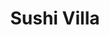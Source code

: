 ---
layout: place
title: "Sushi Villa"
permalink: /california/oakland/sushi-villa.html
stateAbbr: CA
stateName: California
cityName: Oakland
seo:
  name: "Sushi Villa"
  type: Restaurant
  links: https://www.sushivillaca.com/
description: "Looking for sushi in Oakland, California? Check out Sushi Villa for a delightful Japanese dining experience. Enjoy a variety of sushi and other dishes in a w..."
place_id: ChIJYfGyDrOAj4ART1yz1GPLYss
photos:
  - name: >-
      places/ChIJYfGyDrOAj4ART1yz1GPLYss/photos/AeeoHcKxsDXeWX_YX40axvYZFzNO_Yi-9BD1LnUcqAocpJuIIFEe4yXdvbNbFCHLeYvVWIbpxj5gko75Mi-HlZc1fPu0cVGGfvhVUWH0P6mGNqWX7JT6kJt-OZ_PZXp5-FK2bpyopOxBKXMorTRZHCm052vBZg2uHgwsHg78dzhC6H15SQU0D2Do2WpjqCsJWuXWc2ZUyqLWYO9CBQM2I5zx2CCemQyCW0Dx8G6alZn5z1EdFlcIFJfrq4jmuQqFCdmJxFY9u9vuDIoU0gIGvyE2FpbC4eS3VKXDnaYIzHY5kXktcmUHrz5fA3I0xl5vhT3wK8JBeqQdV84nHrr2vTsKTFB2zOUCU_NrM6p-kttCEW5sZrbL7ymtkbRyKjIQ_auFwSjd44FEKtHQ6La6e5GqkOqJTziBayO4ITx0XTqIiBB-VovS
    widthPx: 4032
    heightPx: 3024
    authorAttributions:
      - displayName: Azella Perryman
        uri: https://maps.google.com/maps/contrib/112551168343768302913
        photoUri: >-
          https://lh3.googleusercontent.com/a-/ALV-UjU25IyI2gXZqtIx-KwSGBU7oi1-g12rMZZXgfQxBA9vZrcjf2D3Xw=s100-p-k-no-mo
    flagContentUri: >-
      https://www.google.com/local/imagery/report/?cb_client=maps_api_places.places_api&image_key=!1e10!2sCIHM0ogKEICAgIDs8tL9jAE&hl=en-US
    googleMapsUri: >-
      https://www.google.com/maps/place//data=!3m4!1e2!3m2!1sCIHM0ogKEICAgIDs8tL9jAE!2e10!4m2!3m1!1s0x808f80b30eb2f161:0xcb62cb63d4b35c4f
  - name: >-
      places/ChIJYfGyDrOAj4ART1yz1GPLYss/photos/AeeoHcKN9fz0dgyiCX0y8eLJhh2d_owIF6X3NY2gVaS3ViAILGCZPQlwyAKDFTnTBv3rYWoi5nhkAWonGj-Yio8gdAqqOpZfv48m8qWraj3Vy86NWdDsQQX4fcOsmPa3FzTJX9MTdPrCsSf-i5XW4AsfuSoHviT2HFoQvsA-7urhOxuYVa26f7lrCKZpkjA1YcKcznJnXb2l3pPRLvuQpqOSXXkgE6LrzIzEscKixbiD3qRH39QvHLZMGU1E5KcW0wrAi1PeNWvStYBh2jIBYu2sHvsszWYUlj1cD4VvggCnGn4OknwGdmDjpe4ZN4LIdTAypXnaO6rYfk0lmUHP5DvaSUwWq8iPZ0RxmKlyR71oLY4NjYIetcAGBH8cKyIOMXA3DLswZ-coC7QdmtLwawZGeaZHOHfYGbn23g6C4O7z-Nr4ung
    widthPx: 4032
    heightPx: 3024
    authorAttributions:
      - displayName: Markus A. Wolf
        uri: https://maps.google.com/maps/contrib/115894532982725369148
        photoUri: >-
          https://lh3.googleusercontent.com/a-/ALV-UjWub1u2uRS_ZiYwfS1QLdQBhRHV4ZCXfR_AkraeLU_G9IgqEGSEJA=s100-p-k-no-mo
    flagContentUri: >-
      https://www.google.com/local/imagery/report/?cb_client=maps_api_places.places_api&image_key=!1e10!2sCIHM0ogKEICAgID449_HwwE&hl=en-US
    googleMapsUri: >-
      https://www.google.com/maps/place//data=!3m4!1e2!3m2!1sCIHM0ogKEICAgID449_HwwE!2e10!4m2!3m1!1s0x808f80b30eb2f161:0xcb62cb63d4b35c4f
  - name: >-
      places/ChIJYfGyDrOAj4ART1yz1GPLYss/photos/AeeoHcLmNDg0j_9N5no5bVSxKa-VxUR8m-5Bo2oJ98FgRmMgYU58Qm6VOF851H4uhUGsVY1uWwtKxxFZ6Z2OyWJSrr5oyoL8TngDT8EYDhbHTx4jWy7fI5CecpGQew58BOGQo3JA3oKiS1MuyM41AKu1AoOwvAP8sIn2MQViBZlOnFCuop5nNw3RgV7K8A39cNRMUy2mY4k2wJJcFSs87CntnLSg6yKXBtbG8iSs2ZnnMakDjm0aQ7IpISw-aXpqF2GMWBsKuENqq1Y6BD8Y7X6mYrz6LNAi2jp0Pa5okkgF7F-HAiAMENxhMFwCTQehJEeHRipBqbiPcF6V70noyOxmVDyL1lAsa-XjFxFeLp6TDdZo5UOkYColiSQG1Vq8AQlyx3he8wMcaYYTlEc3kbN6Z-qEjwUwETjP-dpOA3myXvMLLwN7
    widthPx: 3024
    heightPx: 4032
    authorAttributions:
      - displayName: Cris
        uri: https://maps.google.com/maps/contrib/112826913276268999310
        photoUri: >-
          https://lh3.googleusercontent.com/a-/ALV-UjUi0xgYZcBMAJEp3opIDSyF7lMw0Rd0oAGQ-UBQq0XqjQ6HmkA=s100-p-k-no-mo
    flagContentUri: >-
      https://www.google.com/local/imagery/report/?cb_client=maps_api_places.places_api&image_key=!1e10!2sCIHM0ogKEICAgIDD7O-w7AE&hl=en-US
    googleMapsUri: >-
      https://www.google.com/maps/place//data=!3m4!1e2!3m2!1sCIHM0ogKEICAgIDD7O-w7AE!2e10!4m2!3m1!1s0x808f80b30eb2f161:0xcb62cb63d4b35c4f
  - name: >-
      places/ChIJYfGyDrOAj4ART1yz1GPLYss/photos/AeeoHcIVlBgPeS5xAgRu1K-Hoh4IxQ78NpCxoNDuKwbiHUQNxT99I0H8aZRUezbQhu8hv8Ko3ItGUo8hXLJDDxe4HxJYQX5yBnLcQCh1npWwvTyyDcMdD_rFXBkFmrmK9cq1LqefFwfvmnrDpdjXXi-Y_fcDYcroCyChgNOUaEHldLd9hvdDCCnVfOfwY9-jktW7aIydou7R7qAAlgX0QS7Winba56gwYh6WobzwSxpis-Xc-5LKnfmFJlMWKEBCIELTasKFYYrK4_zSK1bC0re70VIhudmPNK3H8yz62t2e6HyY20K0D54vF-1IwS1q9AUjj6vqmJkxR9__Tq6vzxEwcB3IvvrGpkM70Zp3veLqjzVMGmGkpghvQ46FMMoQOhTduTgtp2QAQzteWSUzGMx2a96OhRR2QjW9UdM3Wx_lhWHsjSvn
    widthPx: 3024
    heightPx: 4032
    authorAttributions:
      - displayName: Vanessa C
        uri: https://maps.google.com/maps/contrib/103874297028297772205
        photoUri: >-
          https://lh3.googleusercontent.com/a-/ALV-UjVe0uDJxG3OvaIfUjiX7fpZfwMFZs_TCCFShmYieHSKpuWMTeh8ZQ=s100-p-k-no-mo
    flagContentUri: >-
      https://www.google.com/local/imagery/report/?cb_client=maps_api_places.places_api&image_key=!1e10!2sCIHM0ogKEICAgIDKn7Tk5gE&hl=en-US
    googleMapsUri: >-
      https://www.google.com/maps/place//data=!3m4!1e2!3m2!1sCIHM0ogKEICAgIDKn7Tk5gE!2e10!4m2!3m1!1s0x808f80b30eb2f161:0xcb62cb63d4b35c4f
  - name: >-
      places/ChIJYfGyDrOAj4ART1yz1GPLYss/photos/AeeoHcIv8WZHBM4lru-ryZamOyl4lIBdLwsAr15XnDF0r3icaSM4D2Vd4MdEAACQsx4ADPW7fZsmke-gmUAMGyX29A-FSzKQZJvC3II0hAF4uFrpvc99-_XOhFiNuZlloM-381d2J9CeBVbyHnKlJx-nv9As-_0mKs0UplbqvEMik1R4b1VWn_hKB9fDep5TKjQDRYeERBG1mkl4qOmxxQBRf9X9R_j4H1bTbU9AcW3os14FeJ6Zyf6B_ZQ4ynByjwV02D4EfdMMRGPvlpUsb6q4EX_6T9U9UcJLe0D0bJsuC0fyWe99X-yRNtOCmUIgHfur0YjL_b1rtXwWKEsjoJJ69wpwvhWEcM1-J5jL0lWJkhtZiEg04dM9XwE4vMWcw5hL2oIXrU-YapFjF8RaBB66Wu8lQcuHARyhSFnPwTwrmY3QcPiV
    widthPx: 4032
    heightPx: 3024
    authorAttributions:
      - displayName: Raymond Chen
        uri: https://maps.google.com/maps/contrib/107873167178421352447
        photoUri: >-
          https://lh3.googleusercontent.com/a-/ALV-UjURhb2AwMJ8uk_rN7sInxHig-TkWnzDL5VzlZCKXaRiNWC2NH4=s100-p-k-no-mo
    flagContentUri: >-
      https://www.google.com/local/imagery/report/?cb_client=maps_api_places.places_api&image_key=!1e10!2sCIHM0ogKEICAgICihpanwAE&hl=en-US
    googleMapsUri: >-
      https://www.google.com/maps/place//data=!3m4!1e2!3m2!1sCIHM0ogKEICAgICihpanwAE!2e10!4m2!3m1!1s0x808f80b30eb2f161:0xcb62cb63d4b35c4f
  - name: >-
      places/ChIJYfGyDrOAj4ART1yz1GPLYss/photos/AeeoHcLQj588jGBdilKXEKtDLVjf5d4skoI0p51RufFN0zhISD4tlFLJGBF7dYBFrWpCUoLCWQ-_pJkkKyI_Ug52EIBzQpVajGXoA5Ryvs8SVQ6EOlOsv-JLQ8HpJ___WlDsyl9KM05XcJ_0MBNXth4oaNxf62M3SamRtYQ21Rz1EGCPqpFC3K0k6q0H3rNc51YRNyKkOxuSAjutCEiRbKVCMhuAiTuzN5ytoonzRX2rWozR7s-bGLx1sfs0DiYn5ZZYNceO9sFD8hjfruJkElkNVQHKZjh6e7oYxcMnhDjtOdsvFPHrYfsIMGRneETnxcFWnucG_28q4jBJcZ8JEKbWKLF3gp6-u-ABN1B7bDyGPBeUoZH3Dkx8GpfAp6ROTyW9lPPdNU8-NZpKcsJ3kS4zMDarVc7R4cU5LI2Bt_gR6hMXAlLj
    widthPx: 2432
    heightPx: 4320
    authorAttributions:
      - displayName: Max Hietpas
        uri: https://maps.google.com/maps/contrib/102616400319785734019
        photoUri: >-
          https://lh3.googleusercontent.com/a-/ALV-UjUuBbk3IETTxer0CgvIC1GUJOBrWV3JTzxMKiy72CYs0Mzz8ow30g=s100-p-k-no-mo
    flagContentUri: >-
      https://www.google.com/local/imagery/report/?cb_client=maps_api_places.places_api&image_key=!1e10!2sCIHM0ogKEICAgIDE5tfLzAE&hl=en-US
    googleMapsUri: >-
      https://www.google.com/maps/place//data=!3m4!1e2!3m2!1sCIHM0ogKEICAgIDE5tfLzAE!2e10!4m2!3m1!1s0x808f80b30eb2f161:0xcb62cb63d4b35c4f
  - name: >-
      places/ChIJYfGyDrOAj4ART1yz1GPLYss/photos/AeeoHcKkEMf6tTlFQxEo31HspNUYc_cBv62wqGt0_3RpT2t-QK6QalI4My1Hw_N-TjGNdgwsPeXPR-3l3HrtB-uFxiww6Px2QSmlhuBiPrxkPc5T_AxmYFRDq0pQw0F6tGV4DNd9WryPMjPc8-Chlwy7EuP0Q5yeJJe3jWxkkCGEBw2P5emEZ86yNElX3yYI1yfV3aQiMTLJI0QM4KNIOYplnn2GAYFCOsXaUJQ23dI227rbXkcOA_s17EWh2bfhkK0-9BiJeMti3tOnPD98j2KpzLFshtaOLltLTF47KfmYEyKUsi3tZTKX-46Iovl4Asb1W51EmG91L4YIJL3IKDFNRlg5GzzS5_h9t_wRgxN8pvh7OSFl9xYYC-pbmII5IoQGdcWOf92N69VJIcDqARNctZgwVT8vYHOgANQDRu74aUaIhg
    widthPx: 1960
    heightPx: 3618
    authorAttributions:
      - displayName: A P
        uri: https://maps.google.com/maps/contrib/101483787373649959215
        photoUri: >-
          https://lh3.googleusercontent.com/a-/ALV-UjUHJUsVeABGSTAzQp2SKco-4ahipfyau_fOTGX24ZazvzdFnhtf6w=s100-p-k-no-mo
    flagContentUri: >-
      https://www.google.com/local/imagery/report/?cb_client=maps_api_places.places_api&image_key=!1e10!2sCIHM0ogKEICAgIDEkYKQUw&hl=en-US
    googleMapsUri: >-
      https://www.google.com/maps/place//data=!3m4!1e2!3m2!1sCIHM0ogKEICAgIDEkYKQUw!2e10!4m2!3m1!1s0x808f80b30eb2f161:0xcb62cb63d4b35c4f
  - name: >-
      places/ChIJYfGyDrOAj4ART1yz1GPLYss/photos/AeeoHcJgUss3oaeBAG7el4z4FislIFaRVfULduxVJ1ioYVHZHDArlSoGiK1NfHPu-2OVhOxgKKSnTJ2F3J_ooCiGxZzNqXJYFbtqOhLF2KtpNo1T8AUbvf9xAe8SEORgcfTjzUncOCHPWn0PXTpBtNQbDLWE70vlYKo8WhKJ6MjuYsYhS5HLIYtthm1Q-ndAefQl2FMbhoivTFJDGpSJP1ggFeAoyuCG00WIUScP5-IAjaI_ITaTMR_0V4JpeF4uAt3ls-FOJlxSFYsrmNrReQgr2O8OlLBeYlwrE9bmiR-aC2rgGMfja-DaWVH8nV0rlds94nAw80ZqCd2CVuap1VHqgGQlcbKwAF4T0SJShlMz6CXrbO9uo1mn8A6EAkbvg2DpHXEM4IuXalju6EXeQb9bQw14NrW_JAgrkCWlD2DNAwbnRA
    widthPx: 4032
    heightPx: 1960
    authorAttributions:
      - displayName: A P
        uri: https://maps.google.com/maps/contrib/101483787373649959215
        photoUri: >-
          https://lh3.googleusercontent.com/a-/ALV-UjUHJUsVeABGSTAzQp2SKco-4ahipfyau_fOTGX24ZazvzdFnhtf6w=s100-p-k-no-mo
    flagContentUri: >-
      https://www.google.com/local/imagery/report/?cb_client=maps_api_places.places_api&image_key=!1e10!2sCIHM0ogKEICAgIDEkYKQeQ&hl=en-US
    googleMapsUri: >-
      https://www.google.com/maps/place//data=!3m4!1e2!3m2!1sCIHM0ogKEICAgIDEkYKQeQ!2e10!4m2!3m1!1s0x808f80b30eb2f161:0xcb62cb63d4b35c4f
  - name: >-
      places/ChIJYfGyDrOAj4ART1yz1GPLYss/photos/AeeoHcKcE8ils3HReapKW-XYP-jEa7ApjIi9G0RapWxrhom5B7kpf5BiqIhNA0UbyqfqC-sKhhdHfVzq6skin-l9fmYcSpPi9VVQSU5WPP_IR25Mnk9Wz-vruy-tV3p417qD4wHunSsZwic9ZkTvwfhNW2-fwSie5uro5t8Khd9Yi0YAzUwQGl7mf9njFhAHxhHZBzGBWRkhkffJSBTdlmF0fsrPgSlgUbuasemveRUYHiux4qNMNMkk2q6wE3Knf4XR8s_Qj6kbcamI6goU_QnsJJ7RUTekcXLbi1d4CUaDNbyWuawSwLdZDtfAZDDCmqtF-a3Ov3gZm8BoazHtTNSa5CepYdAQBy6kgDyDP9YnyjITe9P0abVStitxnouDm0w7bHfcpBq4DVoYyi-yJ4KM9Yn4PY5Nw7HT0Ml8IX-J1HytCde9
    widthPx: 3024
    heightPx: 4032
    authorAttributions:
      - displayName: Raymond Chen
        uri: https://maps.google.com/maps/contrib/107873167178421352447
        photoUri: >-
          https://lh3.googleusercontent.com/a-/ALV-UjURhb2AwMJ8uk_rN7sInxHig-TkWnzDL5VzlZCKXaRiNWC2NH4=s100-p-k-no-mo
    flagContentUri: >-
      https://www.google.com/local/imagery/report/?cb_client=maps_api_places.places_api&image_key=!1e10!2sCIHM0ogKEICAgICihpanzQE&hl=en-US
    googleMapsUri: >-
      https://www.google.com/maps/place//data=!3m4!1e2!3m2!1sCIHM0ogKEICAgICihpanzQE!2e10!4m2!3m1!1s0x808f80b30eb2f161:0xcb62cb63d4b35c4f
  - name: >-
      places/ChIJYfGyDrOAj4ART1yz1GPLYss/photos/AeeoHcIEgzlTJ5cPodAntv9a-BGsHRWkzJJWm5eMXbST98IJoCNYqLdyxoQzIEa2VzPuPqO3fHRluPceBLuFyVyBVyA2-yDfttfqJSBPVn9U9hLZT1scCqvziqEPWHYGtSFHRD8tsUmV5sF0nlUyuMCW_RPFsLrNHWyJWUv8RqID7I-JGZ7ndgd0xPjeX0Ma-gxKAyABfJHXSJnAlGrJLyjt-FSI9yqbxHNoH-lgWYhXwp95D3u1PwWQ1Gt2vemGIQGlLy_M7VgB8eQ5D3y5KEYvUaKw53B_ar1Wjr5UFG-MJVEqe1ekKaZcKFjhNKoabaZJ2D9Wke-CYaJvWU3zNnEk3xmmoDjSTHtka4kYBmVrrjJzssabAUWcFN8gE-WLtn_OaORTam1W8aNtH3uar8CemdUKwCRA286VHt6wPPfc-LE
    widthPx: 3000
    heightPx: 4000
    authorAttributions:
      - displayName: Nicky Arismendi
        uri: https://maps.google.com/maps/contrib/104209087143262886646
        photoUri: >-
          https://lh3.googleusercontent.com/a-/ALV-UjVP0dt6-GrnG2fo0i6RiDH5Gs2zDs4qo_LsRl2FQCFlRS6kOb2Kzw=s100-p-k-no-mo
    flagContentUri: >-
      https://www.google.com/local/imagery/report/?cb_client=maps_api_places.places_api&image_key=!1e10!2sCIHM0ogKEICAgICWlLnyNQ&hl=en-US
    googleMapsUri: >-
      https://www.google.com/maps/place//data=!3m4!1e2!3m2!1sCIHM0ogKEICAgICWlLnyNQ!2e10!4m2!3m1!1s0x808f80b30eb2f161:0xcb62cb63d4b35c4f
address: 367 17th St, Oakland, CA 94612, USA
street: 367 17th St
city: Oakland
state: CA
zip: '94612'
country: USA
neighborhood: Downtown Oakland
latitude: '37.805751'
longitude: '-122.267898'
accessibility_options:
  wheelchairAccessibleEntrance: true
  wheelchairAccessibleSeating: true
business_status: OPERATIONAL
name: Sushi Villa
google_maps_links:
  directionsUri: >-
    https://www.google.com/maps/dir//''/data=!4m7!4m6!1m1!4e2!1m2!1m1!1s0x808f80b30eb2f161:0xcb62cb63d4b35c4f!3e0
  placeUri: https://maps.google.com/?cid=14655499767047740495
  writeAReviewUri: >-
    https://www.google.com/maps/place//data=!4m3!3m2!1s0x808f80b30eb2f161:0xcb62cb63d4b35c4f!12e1
  reviewsUri: >-
    https://www.google.com/maps/place//data=!4m4!3m3!1s0x808f80b30eb2f161:0xcb62cb63d4b35c4f!9m1!1b1
  photosUri: >-
    https://www.google.com/maps/place//data=!4m3!3m2!1s0x808f80b30eb2f161:0xcb62cb63d4b35c4f!10e5
primary_type: Sushi Restaurant
opening_hours:
  regular: null
  current: null
secondary_opening_hours:
  regular:
    weekdayDescriptions: null
    type: null
  current:
    weekdayDescriptions: null
    type: null
phone: (510) 823-2338
price_level: null
price_range: $10 &ndash; $20
rating: '4.1'
rating_count: 62
website: https://www.sushivillaca.com/
reviews: null
parking_options: null
payment_options: null
allow_dogs: null
curbside_pickup: null
delivery: null
dine_in: null
good_for_children: null
good_for_groups: null
good_for_sports: null
live_music: null
menu_for_children: null
outdoor_seating: null
reservable: null
restroom: null
serves_beer: null
serves_breakfast: null
serves_brunch: null
serves_cocktails: null
serves_coffee: null
serves_dinner: null
serves_dessert: null
serves_lunch: null
serves_vegetarian_food: null
serves_wine: null
takeout: null
summary: null

---
